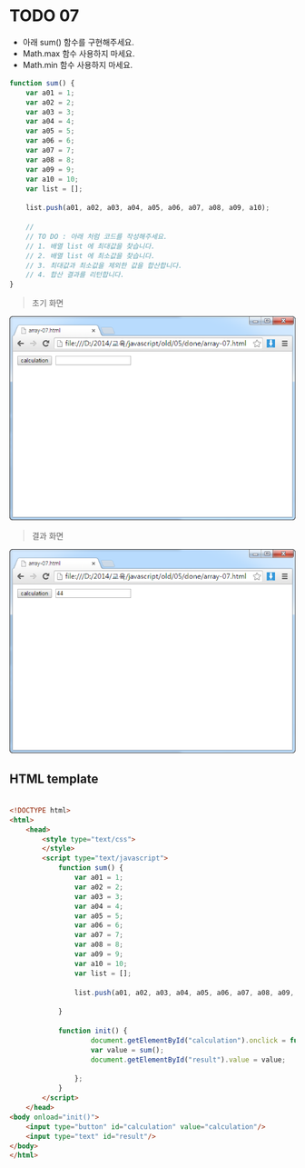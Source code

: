 ﻿TODO 07
========

* 아래 sum() 함수를 구현해주세요.
* Math.max 함수 사용하지 마세요.
* Math.min 함수 사용하지 마세요.

```javascript
function sum() {
	var a01 = 1;
	var a02 = 2;
	var a03 = 3;
	var a04 = 4;
	var a05 = 5;
	var a06 = 6;
	var a07 = 7;
	var a08 = 8;
	var a09 = 9;
	var a10 = 10;
	var list = [];
	
	list.push(a01, a02, a03, a04, a05, a06, a07, a08, a09, a10);
	
	//
	// TO DO : 아래 처럼 코드를 작성해주세요.
	// 1. 배열 list 에 최대값을 찾습니다.
	// 2. 배열 list 에 최소값을 찾습니다.
	// 3. 최대값과 최소값을 제외한 값을 합산합니다.
	// 4. 합산 결과를 리턴합니다.
}

```

> 초기 화면

![TODO07](https://raw.githubusercontent.com/lightsh/jsstudy/master/05/todo/images/todo_07.png)


>  결과 화면

![TODO07](https://raw.githubusercontent.com/lightsh/jsstudy/master/05/todo/images/todo_07_result.png)

## HTML template

```html

<!DOCTYPE html> 
<html>
	<head>
		<style type="text/css">
		</style>
		<script type="text/javascript">
			function sum() {
				var a01 = 1;
				var a02 = 2;
				var a03 = 3;
				var a04 = 4;
				var a05 = 5;
				var a06 = 6;
				var a07 = 7;
				var a08 = 8;
				var a09 = 9;
				var a10 = 10;
				var list = [];
				
				list.push(a01, a02, a03, a04, a05, a06, a07, a08, a09, a10);
				
			}
			
			function init() {
					document.getElementById("calculation").onclick = function() {
					var value = sum();
					document.getElementById("result").value = value;
					
				};
			}			
		</script>
	</head>
<body onload="init()">               
	<input type="button" id="calculation" value="calculation"/>        
	<input type="text" id="result"/> 
</body>
</html>

```
